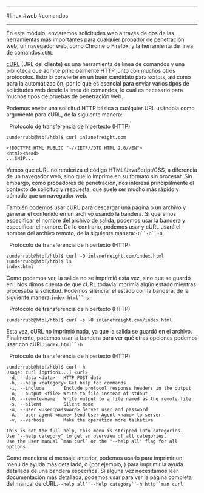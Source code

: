 
------------
#linux #web #comandos 

----------------


En este módulo, enviaremos solicitudes web a través de dos de las herramientas más importantes para cualquier probador de penetración web, un navegador web, como Chrome o Firefox, y la herramienta de línea de comandos.`cURL`

[cURL](https://curl.haxx.se/) (URL del cliente) es una herramienta de línea de comandos y una biblioteca que admite principalmente HTTP junto con muchos otros protocolos. Esto lo convierte en un buen candidato para scripts, así como para la automatización, por lo que es esencial para enviar varios tipos de solicitudes web desde la línea de comandos, lo cual es necesario para muchos tipos de pruebas de penetración web.

Podemos enviar una solicitud HTTP básica a cualquier URL usándola como argumento para cURL, de la siguiente manera:

  Protocolo de transferencia de hipertexto (HTTP)

```shell-session
zunderrubb@htb[/htb]$ curl inlanefreight.com

<!DOCTYPE HTML PUBLIC "-//IETF//DTD HTML 2.0//EN">
<html><head>
...SNIP...
```

Vemos que cURL no renderiza el código HTML/JavaScript/CSS, a diferencia de un navegador web, sino que lo imprime en su formato sin procesar. Sin embargo, como probadores de penetración, nos interesa principalmente el contexto de solicitud y respuesta, que suele ser mucho más rápido y cómodo que un navegador web.

También podemos usar cURL para descargar una página o un archivo y generar el contenido en un archivo usando la bandera. Si queremos especificar el nombre del archivo de salida, podemos usar la bandera y especificar el nombre. De lo contrario, podemos usar y cURL usará el nombre del archivo remoto, de la siguiente manera:`-O``-o``-O`

  Protocolo de transferencia de hipertexto (HTTP)

```shell-session
zunderrubb@htb[/htb]$ curl -O inlanefreight.com/index.html
zunderrubb@htb[/htb]$ ls
index.html
```

Como podemos ver, la salida no se imprimió esta vez, sino que se guardó en . Nos dimos cuenta de que cURL todavía imprimía algún estado mientras procesaba la solicitud. Podemos silenciar el estado con la bandera, de la siguiente manera:`index.html``-s`

  Protocolo de transferencia de hipertexto (HTTP)

```shell-session
zunderrubb@htb[/htb]$ curl -s -O inlanefreight.com/index.html
```

Esta vez, cURL no imprimió nada, ya que la salida se guardó en el archivo. Finalmente, podemos usar la bandera para ver qué otras opciones podemos usar con cURL:`index.html``-h`

  Protocolo de transferencia de hipertexto (HTTP)

```shell-session
zunderrubb@htb[/htb]$ curl -h
Usage: curl [options...] <url>
 -d, --data <data>   HTTP POST data
 -h, --help <category> Get help for commands
 -i, --include       Include protocol response headers in the output
 -o, --output <file> Write to file instead of stdout
 -O, --remote-name   Write output to a file named as the remote file
 -s, --silent        Silent mode
 -u, --user <user:password> Server user and password
 -A, --user-agent <name> Send User-Agent <name> to server
 -v, --verbose       Make the operation more talkative

This is not the full help, this menu is stripped into categories.
Use "--help category" to get an overview of all categories.
Use the user manual `man curl` or the "--help all" flag for all options.
```

Como menciona el mensaje anterior, podemos usarlo para imprimir un menú de ayuda más detallado, o (por ejemplo, ) para imprimir la ayuda detallada de una bandera específica. Si alguna vez necesitamos leer documentación más detallada, podemos usar para ver la página completa del manual de cURL.`--help all``--help category``-h http``man curl`